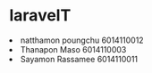 # laravelT

<li>natthamon poungchu 6014110012</li>
<li>Thanapon Maso 6014110003</li> 
<li>Sayamon Rassamee 6014110011</li>